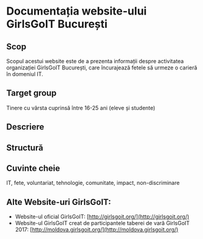 # Documentația website-ului GirlsGoIT București
## Scop
Scopul acestui website este de a prezenta informații despre activitatea organizației GirlsGoIT București, care încurajează fetele să urmeze o carieră în domeniul IT.
## Target group
Tinere cu vârsta cuprinsă între 16-25 ani (eleve și studente)
## Descriere

## Structură

## Cuvinte cheie
IT, fete, voluntariat, tehnologie, comunitate, impact, non-discriminare
## Alte Website-uri GirlsGoIT:
* Website-ul oficial GirlsGoIT: [http://girlsgoit.org/](http://girlsgoit.org/)
* Website-ul GirlsGoIT creat de participantele taberei de vară GirlsGoIT 2017: [http://moldova.girlsgoit.org/](http://moldova.girlsgoit.org/)
